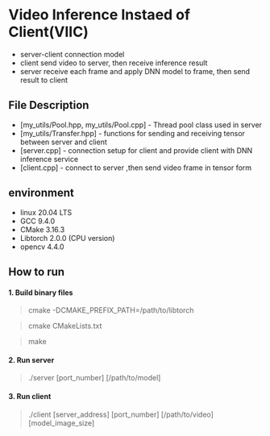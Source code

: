 # Video Inference Instaed of Client(VIIC)

* server-client connection model
* client send video to server, then receive inference result
* server receive each frame and apply DNN model to frame, then send result to client

## File Description

* [my_utils/Pool.hpp, my_utils/Pool.cpp] - Thread pool class used in server
* [my_utils/Transfer.hpp] - functions for sending and receiving tensor between server and client
* [server.cpp] - connection setup for client and provide client with DNN inference service
* [client.cpp] - connect to server ,then send video frame in tensor form

## environment
* linux 20.04 LTS
* GCC 9.4.0
* CMake 3.16.3
* Libtorch 2.0.0 (CPU version)
* opencv 4.4.0

## How to run
#### 1. Build binary files
>  cmake -DCMAKE_PREFIX_PATH=/path/to/libtorch

>  cmake CMakeLists.txt

>  make

#### 2. Run server
>  ./server [port_number] [/path/to/model]

#### 3. Run client
>  ./client [server_address] [port_number] [/path/to/video] [model_image_size]
